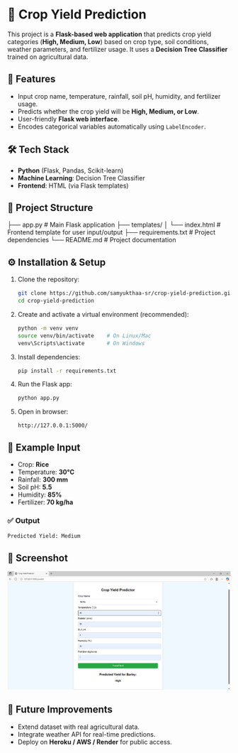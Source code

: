 # 🌱 Crop Yield Prediction

This project is a **Flask-based web application** that predicts crop yield categories (**High, Medium, Low**) based on crop type, soil conditions, weather parameters, and fertilizer usage.
It uses a **Decision Tree Classifier** trained on agricultural data.


## 🚀 Features

* Input crop name, temperature, rainfall, soil pH, humidity, and fertilizer usage.
* Predicts whether the crop yield will be **High, Medium, or Low**.
* User-friendly **Flask web interface**.
* Encodes categorical variables automatically using `LabelEncoder`.


## 🛠️ Tech Stack

* **Python** (Flask, Pandas, Scikit-learn)
* **Machine Learning**: Decision Tree Classifier
* **Frontend**: HTML (via Flask templates)


## 📂 Project Structure

├── app.py                # Main Flask application
├── templates/
│   └── index.html        # Frontend template for user input/output
├── requirements.txt      # Project dependencies
└── README.md             # Project documentation


## ⚙️ Installation & Setup

1. Clone the repository:

   ```bash
   git clone https://github.com/samyukthaa-sr/crop-yield-prediction.git
   cd crop-yield-prediction
   ```
   
2. Create and activate a virtual environment (recommended):

   ```bash
   python -m venv venv
   source venv/bin/activate    # On Linux/Mac
   venv\Scripts\activate       # On Windows
   ```

3. Install dependencies:

   ```bash
   pip install -r requirements.txt
   ```

4. Run the Flask app:

   ```bash
   python app.py
   ```

5. Open in browser:

   ```
   http://127.0.0.1:5000/
   ```


## 🧪 Example Input

* Crop: **Rice**
* Temperature: **30°C**
* Rainfall: **300 mm**
* Soil pH: **5.5**
* Humidity: **85%**
* Fertilizer: **70 kg/ha**


### ✅ Output

```
Predicted Yield: Medium
```


## 📸 Screenshot

![Output Screenshot](image.png)

## 🙌 Future Improvements

* Extend dataset with real agricultural data.
* Integrate weather API for real-time predictions.
* Deploy on **Heroku / AWS / Render** for public access.


